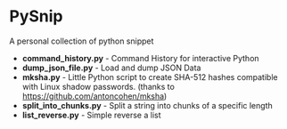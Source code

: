 # PySnip

A personal collection of python snippet

- **command_history.py** - Command History for interactive Python
- **dump_json_file.py** - Load and dump JSON Data
- **mksha.py** - Little Python script to create SHA-512 hashes compatible with Linux shadow passwords. (thanks to <https://github.com/antoncohen/mksha>)
- **split_into_chunks.py** - Split a string into chunks of a specific length
- **list_reverse.py** - Simple reverse a list
